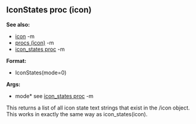 ## IconStates proc (icon)
**See also:**
*   [icon](/ref/icon.md) -m
*   [procs (icon)](/ref/icon/proc.md) -m
*   [icon_states proc](/ref/proc/icon_states.md) -m
<!-- -->
**Format:**
*   IconStates(mode=0)
<!-- -->
**Args:**
*   mode* see [icon_states proc](/ref/proc/icon_states.md) -m

This returns a list of all icon state text strings that exist
in the /icon object. This works in exactly the same way as
icon_states(icon).